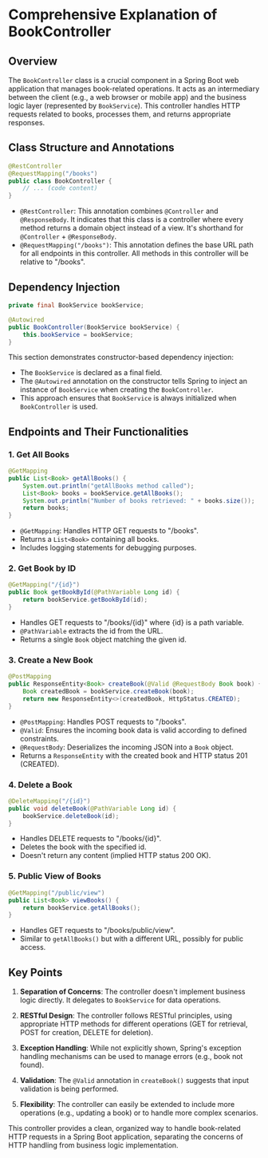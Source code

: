 # Comprehensive Explanation of BookController

## Overview

The `BookController` class is a crucial component in a Spring Boot web application that manages book-related operations. It acts as an intermediary between the client (e.g., a web browser or mobile app) and the business logic layer (represented by `BookService`). This controller handles HTTP requests related to books, processes them, and returns appropriate responses.

## Class Structure and Annotations

```java
@RestController
@RequestMapping("/books")
public class BookController {
    // ... (code content)
}
```

- `@RestController`: This annotation combines `@Controller` and `@ResponseBody`. It indicates that this class is a controller where every method returns a domain object instead of a view. It's shorthand for `@Controller` + `@ResponseBody`.
- `@RequestMapping("/books")`: This annotation defines the base URL path for all endpoints in this controller. All methods in this controller will be relative to "/books".

## Dependency Injection

```java
private final BookService bookService;

@Autowired
public BookController(BookService bookService) {
    this.bookService = bookService;
}
```

This section demonstrates constructor-based dependency injection:
- The `BookService` is declared as a final field.
- The `@Autowired` annotation on the constructor tells Spring to inject an instance of `BookService` when creating the `BookController`.
- This approach ensures that `BookService` is always initialized when `BookController` is used.

## Endpoints and Their Functionalities

### 1. Get All Books

```java
@GetMapping
public List<Book> getAllBooks() {
    System.out.println("getAllBooks method called");
    List<Book> books = bookService.getAllBooks();
    System.out.println("Number of books retrieved: " + books.size());
    return books;
}
```

- `@GetMapping`: Handles HTTP GET requests to "/books".
- Returns a `List<Book>` containing all books.
- Includes logging statements for debugging purposes.

### 2. Get Book by ID

```java
@GetMapping("/{id}")
public Book getBookById(@PathVariable Long id) {
    return bookService.getBookById(id);
}
```

- Handles GET requests to "/books/{id}" where {id} is a path variable.
- `@PathVariable` extracts the id from the URL.
- Returns a single `Book` object matching the given id.

### 3. Create a New Book

```java
@PostMapping
public ResponseEntity<Book> createBook(@Valid @RequestBody Book book) {
    Book createdBook = bookService.createBook(book);
    return new ResponseEntity<>(createdBook, HttpStatus.CREATED);
}
```

- `@PostMapping`: Handles POST requests to "/books".
- `@Valid`: Ensures the incoming book data is valid according to defined constraints.
- `@RequestBody`: Deserializes the incoming JSON into a `Book` object.
- Returns a `ResponseEntity` with the created book and HTTP status 201 (CREATED).

### 4. Delete a Book

```java
@DeleteMapping("/{id}")
public void deleteBook(@PathVariable Long id) {
    bookService.deleteBook(id);
}
```

- Handles DELETE requests to "/books/{id}".
- Deletes the book with the specified id.
- Doesn't return any content (implied HTTP status 200 OK).

### 5. Public View of Books

```java
@GetMapping("/public/view")
public List<Book> viewBooks() {
    return bookService.getAllBooks();
}
```

- Handles GET requests to "/books/public/view".
- Similar to `getAllBooks()` but with a different URL, possibly for public access.

## Key Points

1. **Separation of Concerns**: The controller doesn't implement business logic directly. It delegates to `BookService` for data operations.

2. **RESTful Design**: The controller follows RESTful principles, using appropriate HTTP methods for different operations (GET for retrieval, POST for creation, DELETE for deletion).

3. **Exception Handling**: While not explicitly shown, Spring's exception handling mechanisms can be used to manage errors (e.g., book not found).

4. **Validation**: The `@Valid` annotation in `createBook()` suggests that input validation is being performed.

5. **Flexibility**: The controller can easily be extended to include more operations (e.g., updating a book) or to handle more complex scenarios.

This controller provides a clean, organized way to handle book-related HTTP requests in a Spring Boot application, separating the concerns of HTTP handling from business logic implementation.
